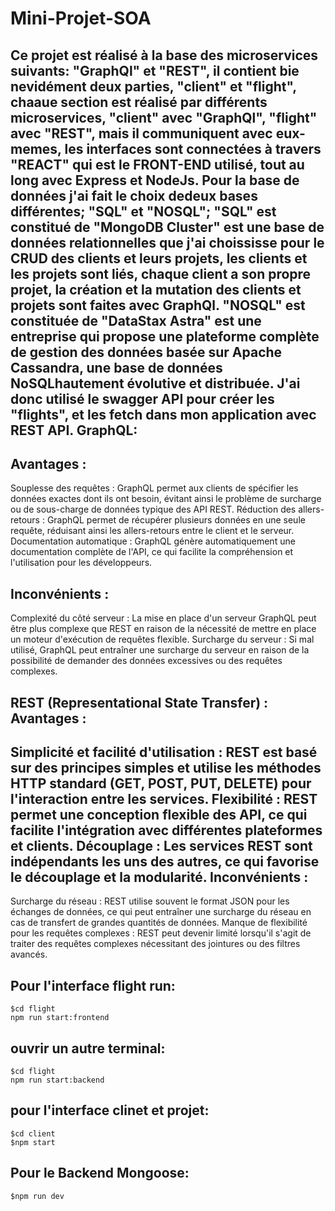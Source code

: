 # Mini-Projet-SOA
Ce projet est réalisé à la base des microservices suivants: "GraphQl" et "REST", il contient bie nevidément deux parties, "client"
et "flight", chaaue section est réalisé par différents microservices, "client" avec "GraphQl", "flight" avec "REST", mais il communiquent
avec eux-memes, les interfaces sont connectées à travers "REACT" qui est le FRONT-END utilisé, tout au long avec Express et NodeJs.
Pour la base de données j'ai fait le choix dedeux bases différentes; "SQL" et "NOSQL";
"SQL" est constitué de "MongoDB Cluster" est une base de données relationnelles que j'ai choississe pour le CRUD des clients et leurs 
projets, les clients et les projets sont liés, chaque client a son propre projet, la création et la mutation des clients et projets sont 
faites avec GraphQl.
"NOSQL" est constituée de "DataStax Astra" est une entreprise qui propose une plateforme complète de gestion des données basée sur Apache
Cassandra, une base de données NoSQLhautement évolutive et distribuée. J'ai donc utilisé le swagger API pour créer les "flights", et les
fetch dans mon application avec REST API. 
GraphQL:
------------
Avantages :
------------
Souplesse des requêtes : GraphQL permet aux clients de spécifier les données exactes dont ils ont besoin, évitant ainsi le problème de 
surcharge ou de sous-charge de données typique des API REST.
Réduction des allers-retours : GraphQL permet de récupérer plusieurs données en une seule requête, réduisant ainsi les allers-retours entre le client et le serveur.
Documentation automatique : GraphQL génère automatiquement une documentation complète de l'API, ce qui facilite la compréhension et
l'utilisation pour les développeurs.

Inconvénients :
------------
Complexité du côté serveur : La mise en place d'un serveur GraphQL peut être plus complexe que REST en raison de la nécessité de mettre en
place un moteur d'exécution de requêtes flexible.
Surcharge du serveur : Si mal utilisé, GraphQL peut entraîner une surcharge du serveur en raison de la possibilité de demander des données
excessives ou des requêtes complexes.

REST (Representational State Transfer) :
Avantages :
------------

Simplicité et facilité d'utilisation : REST est basé sur des principes simples et utilise les méthodes HTTP standard
(GET, POST, PUT, DELETE) pour l'interaction entre les services.
Flexibilité : REST permet une conception flexible des API, ce qui facilite l'intégration avec différentes plateformes et clients.
Découplage : Les services REST sont indépendants les uns des autres, ce qui favorise le découplage et la modularité.
Inconvénients :
------------

Surcharge du réseau : REST utilise souvent le format JSON pour les échanges de données, ce qui peut entraîner une surcharge du réseau
en cas de transfert de grandes quantités de données.
Manque de flexibilité pour les requêtes complexes : REST peut devenir limité lorsqu'il s'agit de traiter des requêtes complexes 
nécessitant des jointures ou des filtres avancés.

Pour l'interface flight run:
------------
```
$cd flight
npm run start:frontend
```
ouvrir un autre terminal:
------------
```
$cd flight
npm run start:backend
```
pour l'interface clinet et projet: 
------------
```
$cd client
$npm start
```
Pour le Backend Mongoose: 
------------
```
$npm run dev
```
